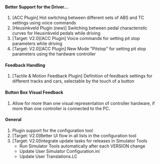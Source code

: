 #### Better Support for the Driver...
  1. [ACC Plugin] Hot switching between different sets of ABS and TC settings using voice commands
  2. [Heusinkveld Plugin (new)] Switching between pedal characteristic curves for Heusinkveld pedals while driving
  3. [Target: V2.0][ACC Plugin] Voice commands for setting pit stop parameters while driving
  4. [Target: V2.0][ACC Plugin] New Mode "Pitstop" for setting pit stop parameters using the hardware controller
  
#### Feedback Handling
  1. [Tactile & Motion Feedback Plugin] Definition of feedback settings for different tracks and cars, selectable by the touch of a button
  
#### Button Box Visual Feedback
  1. Allow for more than one visual representation of controller hardware, if more than one controller is connected to the PC.
  
#### General
  1. Plugin support for the configuration tool
  2. [Target: V2.0]Better UI flow in all lists in the configuration tool
  3. [Target: V2.0]Integrate update tasks for releases in Simulator Tools
     - Run Simulator Tools automatically after each VERSION change
     - Update User Simulator Configuration.ini
     - Update User Translations.LC